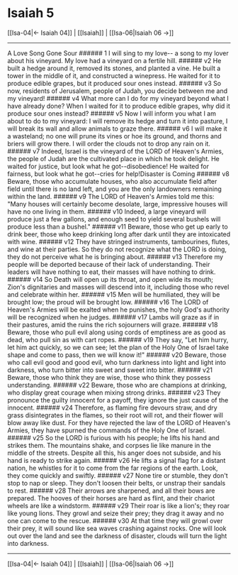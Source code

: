 # Isaiah 5

[[Isa-04|← Isaiah 04]] | [[Isaiah]] | [[Isa-06|Isaiah 06 →]]
***

A Love Song Gone Sour ###### 1 I will sing to my love-- a song to my lover about his vineyard. My love had a vineyard on a fertile hill. ###### v2 He built a hedge around it, removed its stones, and planted a vine. He built a tower in the middle of it, and constructed a winepress. He waited for it to produce edible grapes, but it produced sour ones instead. ###### v3 So now, residents of Jerusalem, people of Judah, you decide between me and my vineyard! ###### v4 What more can I do for my vineyard beyond what I have already done? When I waited for it to produce edible grapes, why did it produce sour ones instead? ###### v5 Now I will inform you what I am about to do to my vineyard: I will remove its hedge and turn it into pasture, I will break its wall and allow animals to graze there. ###### v6 I will make it a wasteland; no one will prune its vines or hoe its ground, and thorns and briers will grow there. I will order the clouds not to drop any rain on it. ###### v7 Indeed, Israel is the vineyard of the LORD of Heaven's Armies, the people of Judah are the cultivated place in which he took delight. He waited for justice, but look what he got--disobedience! He waited for fairness, but look what he got--cries for help!Disaster is Coming ###### v8 Beware, those who accumulate houses, who also accumulate field after field until there is no land left, and you are the only landowners remaining within the land. ###### v9 The LORD of Heaven's Armies told me this: "Many houses will certainly become desolate, large, impressive houses will have no one living in them. ###### v10 Indeed, a large vineyard will produce just a few gallons, and enough seed to yield several bushels will produce less than a bushel." ###### v11 Beware, those who get up early to drink beer, those who keep drinking long after dark until they are intoxicated with wine. ###### v12 They have stringed instruments, tambourines, flutes, and wine at their parties. So they do not recognize what the LORD is doing, they do not perceive what he is bringing about. ###### v13 Therefore my people will be deported because of their lack of understanding. Their leaders will have nothing to eat, their masses will have nothing to drink. ###### v14 So Death will open up its throat, and open wide its mouth; Zion's dignitaries and masses will descend into it, including those who revel and celebrate within her. ###### v15 Men will be humiliated, they will be brought low; the proud will be brought low. ###### v16 The LORD of Heaven's Armies will be exalted when he punishes, the holy God's authority will be recognized when he judges. ###### v17 Lambs will graze as if in their pastures, amid the ruins the rich sojourners will graze. ###### v18 Beware, those who pull evil along using cords of emptiness are as good as dead, who pull sin as with cart ropes. ###### v19 They say, "Let him hurry, let him act quickly, so we can see; let the plan of the Holy One of Israel take shape and come to pass, then we will know it!" ###### v20 Beware, those who call evil good and good evil, who turn darkness into light and light into darkness, who turn bitter into sweet and sweet into bitter. ###### v21 Beware, those who think they are wise, those who think they possess understanding. ###### v22 Beware, those who are champions at drinking, who display great courage when mixing strong drinks. ###### v23 They pronounce the guilty innocent for a payoff, they ignore the just cause of the innocent. ###### v24 Therefore, as flaming fire devours straw, and dry grass disintegrates in the flames, so their root will rot, and their flower will blow away like dust. For they have rejected the law of the LORD of Heaven's Armies, they have spurned the commands of the Holy One of Israel. ###### v25 So the LORD is furious with his people; he lifts his hand and strikes them. The mountains shake, and corpses lie like manure in the middle of the streets. Despite all this, his anger does not subside, and his hand is ready to strike again. ###### v26 He lifts a signal flag for a distant nation, he whistles for it to come from the far regions of the earth. Look, they come quickly and swiftly. ###### v27 None tire or stumble, they don't stop to nap or sleep. They don't loosen their belts, or unstrap their sandals to rest. ###### v28 Their arrows are sharpened, and all their bows are prepared. The hooves of their horses are hard as flint, and their chariot wheels are like a windstorm. ###### v29 Their roar is like a lion's; they roar like young lions. They growl and seize their prey; they drag it away and no one can come to the rescue. ###### v30 At that time they will growl over their prey, it will sound like sea waves crashing against rocks. One will look out over the land and see the darkness of disaster, clouds will turn the light into darkness.

***
[[Isa-04|← Isaiah 04]] | [[Isaiah]] | [[Isa-06|Isaiah 06 →]]
